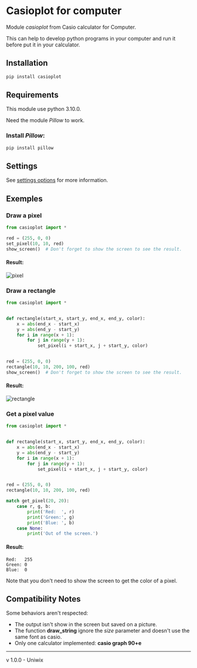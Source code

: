 # Casioplot for computer

Module *casioplot* from Casio calculator for Computer.

This can help to develop python programs in your computer and run it before put it in your calculator.

## Installation

```cmd
pip install casioplot
```

## Requirements

This module use python 3.10.0.

Need the module *Pillow* to work.

### Install *Pillow*:

```cmd
pip install pillow
```

## Settings

See [settings options](settings.md) for more information.

## Exemples

### Draw a pixel

```python
from casioplot import *

red = (255, 0, 0)
set_pixel(10, 10, red)
show_screen()  # Don't forget to show the screen to see the result.
```

#### Result:

![pixel](https://raw.githubusercontent.com/uniwix/casioplot/master/images/pixel.png)

### Draw a rectangle

```python
from casioplot import *


def rectangle(start_x, start_y, end_x, end_y, color):
    x = abs(end_x - start_x)
    y = abs(end_y - start_y)
    for i in range(x + 1):
        for j in range(y + 1):
            set_pixel(i + start_x, j + start_y, color)


red = (255, 0, 0)
rectangle(10, 10, 200, 100, red)
show_screen()  # Don't forget to show the screen to see the result.
```

#### Result:

![rectangle](https://raw.githubusercontent.com/uniwix/casioplot/master/images/rectangle.png)

### Get a pixel value

```python
from casioplot import *


def rectangle(start_x, start_y, end_x, end_y, color):
    x = abs(end_x - start_x)
    y = abs(end_y - start_y)
    for i in range(x + 1):
        for j in range(y + 1):
            set_pixel(i + start_x, j + start_y, color)


red = (255, 0, 0)
rectangle(10, 10, 200, 100, red)

match get_pixel(20, 20):
    case r, g, b:
        print('Red:  ', r)
        print('Green:', g)
        print('Blue: ', b)
    case None:
        print('Out of the screen.')

```

#### Result:

```
Red:   255
Green: 0
Blue:  0
```

Note that you don't need to show the screen to get the color of a pixel.

## Compatibility Notes

Some behaviors aren't respected:

- The output isn't show in the screen but saved on a picture.
- The function **draw_string** ignore the *size* parameter and doesn't use the same font as casio.
- Only one calculator implemented: **casio graph 90+e**

---------------------------
v 1.0.0 - Uniwix
